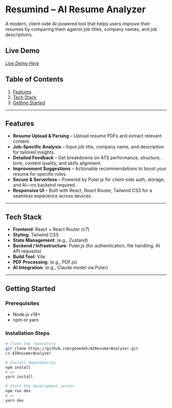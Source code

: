 # Resumind – AI Resume Analyzer

A modern, client-side AI-powered tool that helps users improve their resumes by comparing them against job titles, company names, and job descriptions.

##  Live Demo

*[Live Demo Here](https://resumind-five-flame.vercel.app/)*

##  Table of Contents

1. [Features](#features)  
2. [Tech Stack](#tech-stack)  
3. [Getting Started](#getting-started)  

---

## Features

- **Resume Upload & Parsing** – Upload resume PDFs and extract relevant content.
- **Job-Specific Analysis** – Input job title, company name, and description for tailored insights.
- **Detailed Feedback** – Get breakdowns on ATS performance, structure, tone, content quality, and skills alignment.
- **Improvement Suggestions** – Actionable recommendations to boost your resume for specific roles.
- **Secure & Serverless** – Powered by Puter.js for client-side auth, storage, and AI—no backend required.
- **Responsive UI** – Built with React, React Router, Tailwind CSS for a seamless experience across devices.

---

## Tech Stack

- **Frontend**: React + React Router (v7)
- **Styling**: Tailwind CSS
- **State Management**: (e.g., Zustand)
- **Backend / Infrastructure**: Puter.js (for authentication, file handling, AI API requests)
- **Build Tool**: Vite
- **PDF Processing**: (e.g., PDF.js)
- **AI Integration**: (e.g., Claude model via Puter)

---

## Getting Started

### Prerequisites

- Node.js v18+  
- npm or yarn

### Installation Steps

```bash
# Clone the repository
git clone https://github.com/genedeh/AIResumerAnalyzer.git
cd AIResumerAnalyzer

# Install dependencies
npm install
# or
yarn install

# Start the development server
npm run dev
# or
yarn dev
